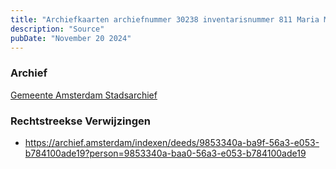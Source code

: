 ```yaml
---
title: "Archiefkaarten archiefnummer 30238 inventarisnummer 811 Maria Mathilda Tieleman 21-06-1877"
description: "Source"
pubDate: "November 20 2024"
---
```


### Archief
[Gemeente Amsterdam Stadsarchief](https://archief.amsterdam/)

### Rechtstreekse Verwijzingen
- https://archief.amsterdam/indexen/deeds/9853340a-ba9f-56a3-e053-b784100ade19?person=9853340a-baa0-56a3-e053-b784100ade19